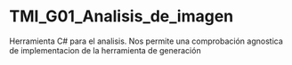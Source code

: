 # TMI_G01_Analisis_de_imagen
Herramienta C# para el analisis.
Nos permite una comprobación agnostica de implementacion de la herramienta de generación
